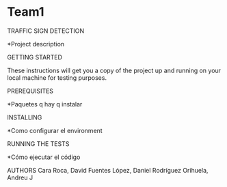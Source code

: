 # Team1
TRAFFIC SIGN DETECTION

*Project description


GETTING STARTED

These instructions will get you a copy of the project up and running on your local machine for testing purposes. 

PREREQUISITES

*Paquetes q hay q instalar


INSTALLING

*Como configurar el environment


RUNNING THE TESTS

*Cómo ejecutar el código

AUTHORS
Cara Roca, David
Fuentes López, Daniel
Rodríguez Orihuela, Andreu J
